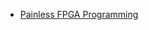 
* [Painless FPGA Programming](https://spectrum.ieee.org/geek-life/hands-on/painless-fpga-programming)